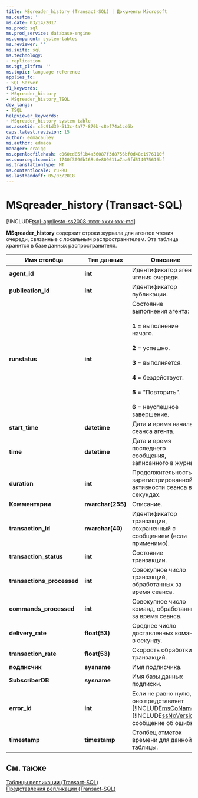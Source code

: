 ```yaml
---
title: MSqreader_history (Transact-SQL) | Документы Microsoft
ms.custom: ''
ms.date: 03/14/2017
ms.prod: sql
ms.prod_service: database-engine
ms.component: system-tables
ms.reviewer: ''
ms.suite: sql
ms.technology:
- replication
ms.tgt_pltfrm: ''
ms.topic: language-reference
applies_to:
- SQL Server
f1_keywords:
- MSqreader_history
- MSqreader_history_TSQL
dev_langs:
- TSQL
helpviewer_keywords:
- MSqreader_history system table
ms.assetid: c5c91d39-513c-4a77-870b-c8ef74a1cd6b
caps.latest.revision: 15
author: edmacauley
ms.author: edmaca
manager: craigg
ms.openlocfilehash: c060cd85f1b4a36087f3d8756bf0d48c1976110f
ms.sourcegitcommit: 1740f3090b168c0e809611a7aa6fd514075616bf
ms.translationtype: MT
ms.contentlocale: ru-RU
ms.lasthandoff: 05/03/2018
---
```

# <a name="msqreaderhistory-transact-sql"></a>MSqreader_history (Transact-SQL)
[!INCLUDE[tsql-appliesto-ss2008-xxxx-xxxx-xxx-md](../../includes/tsql-appliesto-ss2008-xxxx-xxxx-xxx-md.md)]

  **MSqreader_history** содержит строки журнала для агентов чтения очереди, связанные с локальным распространителем. Эта таблица хранится в базе данных распространителя.  
  
|Имя столбца|Тип данных|Описание|  
|-----------------|---------------|-----------------|  
|**agent_id**|**int**|Идентификатор агента чтения очереди.|  
|**publication_id**|**int**|Идентификатор публикации.|  
|**runstatus**|**int**|Состояние выполнения агента:<br /><br /> **1** = выполнение начато.<br /><br /> **2** = успешно.<br /><br /> **3** = выполняется.<br /><br /> **4** = бездействует.<br /><br /> **5** = "Повторить".<br /><br /> **6** = неуспешное завершение.|  
|**start_time**|**datetime**|Дата и время начала сеанса агента.|  
|**time**|**datetime**|Дата и время последнего сообщения, записанного в журнал.|  
|**duration**|**int**|Продолжительность зарегистрированной активности сеанса в секундах.|  
|**Комментарии**|**nvarchar(255)**|Описание.|  
|**transaction_id**|**nvarchar(40)**|Идентификатор транзакции, сохраненный с сообщением (если применимо).|  
|**transaction_status**|**int**|Состояние транзакции.|  
|**transactions_processed**|**int**|Совокупное число транзакций, обработанных за время сеанса.|  
|**commands_processed**|**int**|Совокупное число команд, обработанных за время сеанса.|  
|**delivery_rate**|**float(53)**|Среднее число доставленных команд в секунду.|  
|**transaction_rate**|**float(53)**|Скорость обработки транзакций.|  
|**подписчик**|**sysname**|Имя подписчика.|  
|**SubscriberDB**|**sysname**|Имя базы данных подписки.|  
|**error_id**|**int**|Если не равно нулю, то оно представляет [!INCLUDE[msCoName](../../includes/msconame-md.md)] [!INCLUDE[ssNoVersion](../../includes/ssnoversion-md.md)] сообщение об ошибке.|  
|**timestamp**|**timestamp**|Столбец отметок времени для данной таблицы.|  
  
## <a name="see-also"></a>См. также  
 [Таблицы репликации &#40;Transact-SQL&#41;](../../relational-databases/system-tables/replication-tables-transact-sql.md)   
 [Представления репликации (Transact-SQL)](../../relational-databases/system-views/replication-views-transact-sql.md)  
  
  
